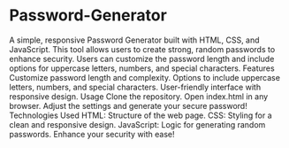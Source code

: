 # Password-Generator

A simple, responsive Password Generator built with HTML, CSS, and JavaScript. This tool allows users to create strong, random passwords to enhance security.
 Users can customize the password length and include options for uppercase letters, numbers, and special characters.
Features
Customize password length and complexity.
Options to include uppercase letters, numbers, and special characters.
User-friendly interface with responsive design.
Usage
Clone the repository.
Open index.html in any browser.
Adjust the settings and generate your secure password!
Technologies Used
HTML: Structure of the web page.
CSS: Styling for a clean and responsive design.
JavaScript: Logic for generating random passwords.
Enhance your security with ease!













